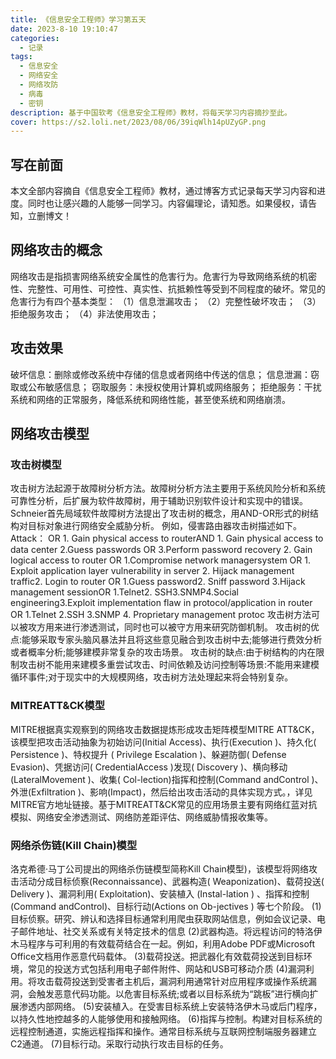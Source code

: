 ```yaml
---
title: 《信息安全工程师》学习第五天
date: 2023-8-10 19:10:47
categories:
  - 记录
tags:
  - 信息安全
  - 网络安全
  - 网络攻防
  - 病毒
  - 密钥
description: 基于中国软考《信息安全工程师》教材，将每天学习内容摘抄至此。
cover: https://s2.loli.net/2023/08/06/39iqWlh14pUZyGP.png
---
```

## 写在前面
本文全部内容摘自《信息安全工程师》教材，通过博客方式记录每天学习内容和进度。同时也让感兴趣的人能够一同学习。内容偏理论，请知悉。如果侵权，请告知，立删博文！
## 网络攻击的概念
网络攻击是指损害网络系统安全属性的危害行为。危害行为导致网络系统的机密性、完整性、可用性、可控性、真实性、抗抵赖性等受到不同程度的破坏。常见的危害行为有四个基本类型：
（1）信息泄漏攻击；
（2）完整性破坏攻击；
（3）拒绝服务攻击；
（4）非法使用攻击；
## 攻击效果
破坏信息：删除或修改系统中存储的信息或者网络中传送的信息；
信息泄漏：窃取或公布敏感信息；
窃取服务：未授权使用计算机或网络服务；
拒绝服务：干扰系统和网络的正常服务，降低系统和网络性能，甚至使系统和网络崩溃。
## 网络攻击模型
### 攻击树模型
攻击树方法起源于故障树分析方法。故障树分析方法主要用于系统风险分析和系统可靠性分析，后扩展为软件故障树，用于辅助识别软件设计和实现中的错误。Schneier首先局域软件故障树方法提出了攻击树的概念，用AND-OR形式的树结构对目标对象进行网络安全威胁分析。
例如，侵害路由器攻击树描述如下。
Attack：
OR 1. Gain physical access to routerAND 1. Gain physical access to data center
2.Guess passwords
OR 3.Perform password recovery
2. Gain logical access to router
OR 1.Compromise network managersystem
OR 1. Exploit application layer vulnerability in server
2. Hijack management traffic2. Login to router
OR 1.Guess password2. Sniff password
3.Hijack management sessionOR 1.Telnet2. SSH3.SNMP4.Social engineering3.Exploit implementation flaw in protocol/application in router
OR 1.Telnet
2.SSH
3.SNMP
4. Proprietary management protoc
攻击树方法可以被攻方用来进行渗透测试，同时也可以被守方用来研究防御机制。
攻击树的优点:能够采取专家头脑风暴法并且将这些意见融合到攻击树中去;能够进行费效分析或者概率分析;能够建模非常复杂的攻击场景。
攻击树的缺点:由于树结构的内在限制攻击树不能用来建模多重尝试攻击、时间依赖及访问控制等场景:不能用来建模循环事件;对于现实中的大规模网络，攻击树方法处理起来将会特别复杂。
### MITREATT&CK模型
MITRE根据真实观察到的网络攻击数据提炼形成攻击矩阵模型MITRE ATT&CK，该模型把攻击活动抽象为初始访问(Initial Access)、执行(Execution )、持久化( Persistence )、特权提升 ( Privilege Escalation )、躲避防御( Defense Evasion)、凭据访问( CredentialAccess )发现( Discovery )、横向移动(LateralMovement )、收集( Col-lection)指挥和控制(Command andControl )、外泄(Exfiltration )、影响(Impact)，然后给出攻击活动的具体实现方式。，详见MITRE官方地址链接。基于MITREATT&CK常见的应用场景主要有网络红蓝对抗模拟、网络安全渗透测试、网络防差距评估、网络威胁情报收集等。
### 网络杀伤链(Kill Chain)模型
洛克希德·马丁公司提出的网络杀伤链模型简称Kill Chain模型)，该模型将网络攻击活动分成目标侦察(Reconnaissance)、武器构造( Weaponization)、载荷投送( Delivery )、漏洞利用( Exploitation)、安装植入 (Instal-lation ) 、指挥和控制(Command andControl)、目标行动(Actions on Ob-jectives ) 等七个阶段。
(1)目标侦察。研究、辨认和选择目标通常利用爬虫获取网站信息，例如会议记录、电子邮件地址、社交关系或有关特定技术的信息
(2)武器构造。将远程访问的特洛伊木马程序与可利用的有效载荷结合在一起。例如，利用Adobe PDF或Microsoft Office文档用作恶意代码载体。
(3)载荷投送。把武器化有效载荷投送到目标环境，常见的投送方式包括利用电子邮件附件、网站和USB可移动介质
(4)漏洞利用。将攻击载荷投送到受害者主机后，漏洞利用通常针对应用程序或操作系统漏洞，会触发恶意代码功能。以危害目标系统;或者以目标系统为“跳板”进行横向扩展渗透内部网络。
(5)安装植入。在受害目标系统上安装特洛伊木马或后门程序，以持久性地控越多的人能够使用和接触网络。
(6)指挥与控制。构建对目标系统的远程控制通道，实施远程指挥和操作。通常目标系统与互联网控制端服务器建立C2通道。
(7)目标行动。采取行动执行攻击目标的任务。
